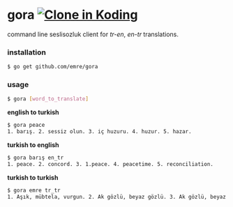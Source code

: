 # gora  [![Clone in Koding](http://kbutton.org/clone.png?v=2)](http://kbutton.org/emre/gora)

command line seslisozluk client for *tr-en*, *en-tr* translations.

### installation
```bash
$ go get github.com/emre/gora
```
### usage
```bash
$ gora [word_to_translate]
```

**english to turkish**
    
```bash
$ gora peace
1. barış. 2. sessiz olun. 3. iç huzuru. 4. huzur. 5. hazar.
```

**turkish to english**
```bash
$ gora barış en_tr
1. peace. 2. concord. 3. 1.peace. 4. peacetime. 5. reconciliation.
```

**turkish to turkish**

```bash
$ gora emre tr_tr
1. Aşık, mübtela, vurgun. 2. Ak gözlü, beyaz gözlü. 3. Ak gözlü, beyaz gözl. 
```

